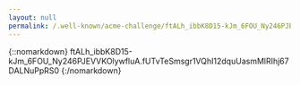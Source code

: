 ```yaml
---
layout: null
permalink: /.well-known/acme-challenge/ftALh_ibbK8D15-kJm_6FOU_Ny246PJEVVKOlywfluA/
---
```

{::nomarkdown}
ftALh_ibbK8D15-kJm_6FOU_Ny246PJEVVKOlywfluA.fUTvTeSmsgr1VQhI12dquUasmMlRIhj67DALNuPpRS0
{:/nomarkdown}
